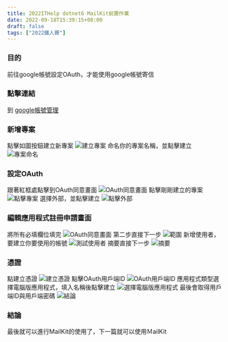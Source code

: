 ```yaml
---
title: 2022ITHelp dotnet6 MailKit前置作業
date: 2022-09-18T15:39:15+08:00
draft: false
tags: ["2022鐵人賽"]
---
```

### 目的
前往google帳號設定OAuth，才能使用google帳號寄信

### 點擊連結
到 [google帳號管理](https://console.cloud.google.com/cloud-resource-manager?organizationId=0&supportedpurview=project)
### 新增專案
點擊如圖按鈕建立新專案
![建立專案](https://user-images.githubusercontent.com/19286751/166645232-6a453bbe-f093-4df6-9128-629b0f3cbd3d.png)
命名你的專案名稱，並點擊建立
![專案命名](https://user-images.githubusercontent.com/19286751/166645841-6e7eb854-e443-4589-a698-3cd44d1c4f59.png)
### 設定OAuth
跟著紅框處點擊到OAuth同意畫面
![OAuth同意畫面](https://user-images.githubusercontent.com/19286751/166651058-7047b678-5cab-4ca7-9a7b-f80bcb461eca.png)
點擊剛剛建立的專案
![點擊專案](https://user-images.githubusercontent.com/19286751/166651647-9b246135-5d93-4305-bacf-5046487831de.png)
選擇外部，並點擊建立
![點擊外部](https://user-images.githubusercontent.com/19286751/166651858-7483c970-bb75-45a7-896f-c0bbbcdd8682.png)
### 編輯應用程式註冊申請畫面
將所有必填欄位填完
![OAuth同意畫面](https://user-images.githubusercontent.com/19286751/166652165-9d91feea-ccac-44c5-ba72-b750633cf1e9.png)
第二步直接下一步
![範圍](https://user-images.githubusercontent.com/19286751/166652632-ee75a4fb-0343-40bf-bda2-3416cacb7f3a.png)
新增使用者，要建立你要使用的帳號
![測試使用者](https://user-images.githubusercontent.com/19286751/166652883-a546181d-c8aa-4bc2-a395-2ad1b43708d1.png)
摘要直接下一步
![摘要](https://user-images.githubusercontent.com/19286751/166654331-76ba7e10-d766-4f7f-b741-0ae21a5c7847.png)
### 憑證
點建立憑證
![建立憑證](https://user-images.githubusercontent.com/19286751/166655558-2ceb57eb-ac5f-49cc-a37a-3e7881cdd8b6.png)
點擊OAuth用戶端ID
![OAuth用戶端ID](https://user-images.githubusercontent.com/19286751/166655969-a09a8d3b-e63e-426b-8395-26dff49dac1e.png)
應用程式類型選擇電腦版應用程式，填入名稱後點擊建立
![選擇電腦版應用程式](https://user-images.githubusercontent.com/19286751/166656521-dd177cb0-bfbe-4a02-af92-1694479f39c6.png)
最後會取得用戶端ID與用戶端密碼
![結論](https://user-images.githubusercontent.com/19286751/166656884-36807911-acc0-4405-9232-a92e6b13a85b.png)
### 結論
最後就可以進行MailKit的使用了，下一篇就可以使用ＭailKit